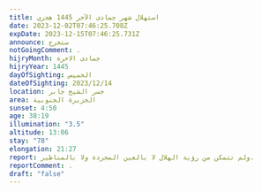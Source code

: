 ```yaml
---
title: استهلال شهر جمادى الآخر 1445 هجري
date: 2023-12-02T07:46:25.708Z
expDate: 2023-12-15T07:46:25.731Z
announce: ستخرج
notGoingComment: .
hijryMonth: جمادى الاخرة
hijryYear: 1445
dayOfSighting: الخميس
dateOfSighting: 2023/12/14
location: جسر الشيخ جابر
area: الجزيرة الجنوبية
sunset: 4:50
age: 38:19
illumination: "3.5"
altitude: 13:06
stay: "78"
elongation: 21:27
report: ولم تتمكن من رؤية الهلال لا بالعين المجردة ولا بالمناظير.
reportComment: .
draft: "false"
---
```

